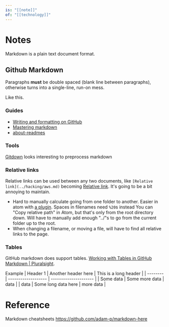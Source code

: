 ```yaml
---
is: "[[note]]"
of: "[[technology]]"
---
```

# Notes
Markdown is a plain text document format.

## Github Markdown
Paragraphs **must** be double spaced (blank line between paragraphs), otherwise turns into a single-line, run-on mess.

Like this.

### Guides
* [Writing and formatting on GitHub](https://docs.github.com/en/github/writing-on-github/about-writing-and-formatting-on-github)
* [Mastering markdown](https://guides.github.com/features/mastering-markdown/)
* [about-readmes](https://docs.github.com/en/github/creating-cloning-and-archiving-repositories/about-readmes)

### Tools
[Gitdown](https://github.com/gajus/gitdown) looks interesting to preprocess markdown

### Relative links
Relative links can be used between any two documents, like `[Relative link](../hacking/aws.md)` becoming [Relative link](shared/hacking/aws.md). It's going to be a bit annoying to maintain.
* Hard to manually calculate going from one folder to another. Easier in atom with  [a plugin](atom.md). Spaces in filenames need `%20`s instead
You can "Copy relative path" in Atom, but that's only from the root directory down. Will have to manually add enough "../"s to go from the current folder up to the root.
* When changing a filename, or moving a file, will have to find all relative links to the page.

### Tables
GitHub markdown does support tables. [Working with Tables in GitHub Markdown | Pluralsight](https://www.pluralsight.com/guides/working-tables-github-markdown).

Example
| Header 1  | Another header here | This is a long header |
| --------  | ------------------- | --------------------- |
| Some data | Some more data      | data                  | 
| data      | Some long data here | more data             | 

# Reference
Markdown cheatsheets
https://github.com/adam-p/markdown-here
